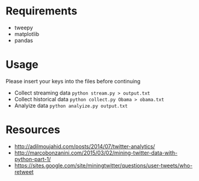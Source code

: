 # Requirements

* tweepy
* matplotlib
* pandas

# Usage

Please insert your keys into the files before continuing

* Collect streaming data
  `python stream.py > output.txt`
* Collect historical data
  `python collect.py Obama > obama.txt`
* Analyize data
  `python analyize.py output.txt`


# Resources

* http://adilmoujahid.com/posts/2014/07/twitter-analytics/
* http://marcobonzanini.com/2015/03/02/mining-twitter-data-with-python-part-1/
* https://sites.google.com/site/miningtwitter/questions/user-tweets/who-retweet

